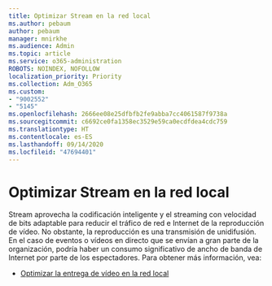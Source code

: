 ```yaml
---
title: Optimizar Stream en la red local
ms.author: pebaum
author: pebaum
manager: mnirkhe
ms.audience: Admin
ms.topic: article
ms.service: o365-administration
ROBOTS: NOINDEX, NOFOLLOW
localization_priority: Priority
ms.collection: Adm_O365
ms.custom:
- "9002552"
- "5145"
ms.openlocfilehash: 2666ee08e25dfbfb2fe9abba7cc4061587f9738a
ms.sourcegitcommit: c6692ce0fa1358ec3529e59ca0ecdfdea4cdc759
ms.translationtype: HT
ms.contentlocale: es-ES
ms.lasthandoff: 09/14/2020
ms.locfileid: "47694401"
---
```

# <a name="optimizing-stream-within-my-local-network"></a>Optimizar Stream en la red local

Stream aprovecha la codificación inteligente y el streaming con velocidad de bits adaptable para reducir el tráfico de red e Internet de la reproducción de vídeo. No obstante, la reproducción es una transmisión de unidifusión. En el caso de eventos o vídeos en directo que se envían a gran parte de la organización, podría haber un consumo significativo de ancho de banda de Internet por parte de los espectadores. Para obtener más información, vea:

- [Optimizar la entrega de vídeo en la red local](https://docs.microsoft.com/stream/network-overview#optimizing-video-delivery-within-my-local-network)
